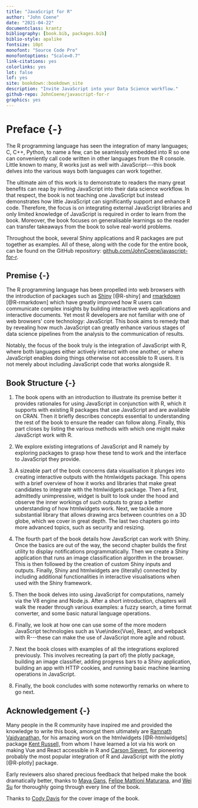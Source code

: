 ```yaml
--- 
title: "JavaScript for R"
author: "John Coene"
date: "2021-04-22"
documentclass: krantz
bibliography: [book.bib, packages.bib]
biblio-style: apalike
fontsize: 10pt
monofont: "Source Code Pro"
monofontoptions: "Scale=0.7"
link-citations: yes
colorlinks: yes
lot: false
lof: yes
site: bookdown::bookdown_site
description: "Invite JavaScript into your Data Science workflow."
github-repo: JohnCoene/javascript-for-r
graphics: yes
---
```




# Preface {-}



The R programming language has seen the integration of many languages; C, C++, Python, to name a few, can be seamlessly embedded into R so one can conveniently call code written in other languages from the R console. Little known to many, R works just as well with JavaScript---this book delves into the various ways both languages can work together.

The ultimate aim of this work is to demonstrate to readers the many great benefits can reap by inviting JavaScript into their data science workflow. In that respect, the book is not teaching one JavaScript but instead demonstrates how little JavaScript can significantly support and enhance R code. Therefore, the focus is on integrating external JavaScript libraries and only limited knowledge of JavaScript is required in order to learn from the book. Moreover, the book focuses on generalisable learnings so the reader can transfer takeaways from the book to solve real-world problems.

Throughout the book, several Shiny applications and R packages are put together as examples. All of these, along with the code for the entire book, can be found on the GitHub repository: [github.com/JohnCoene/javascript-for-r](https://github.com/JohnCoene/javascript-for-r).

## Premise {-}

The R programming language has been propelled into web browsers with the introduction of packages such as [Shiny](https://shiny.rstudio.com/) [@R-shiny] and [rmarkdown](https://rmarkdown.rstudio.com/) [@R-rmarkdown] which have greatly improved how R users can communicate complex insights by building interactive web applications and interactive documents. Yet most R developers are not familiar with one of web browsers' core technology: JavaScript. This book aims to remedy that by revealing how much JavaScript can greatly enhance various stages of data science pipelines from the analysis to the communication of results.

Notably, the focus of the book truly is the integration of JavaScript with R, where both languages either actively interact with one another, or where JavaScript enables doing things otherwise not accessible to R users. It is not merely about including JavaScript code that works alongside R.

## Book Structure {-}

1. The book opens with an introduction to illustrate its premise better it provides rationales for using JavaScript in conjunction with R, which it supports with existing R packages that use JavaScript and are available on CRAN. Then it briefly describes concepts essential to understanding the rest of the book to ensure the reader can follow along. Finally, this part closes by listing the various methods with which one might make JavaScript work with R.

2. We explore existing integrations of JavaScript and R namely by exploring packages to grasp how these tend to work and the interface to JavaScript they provide.

3. A sizeable part of the book concerns data visualisation it plunges into creating interactive outputs with the htmlwidgets package. This opens with a brief overview of how it works and libraries that make great candidates to integrate with the htmlwidgets package. Then a first, admittedly unimpressive, widget is built to look under the hood and observe the inner workings of such outputs to grasp a better understanding of how htmlwidgets work. Next, we tackle a more substantial library that allows drawing arcs between countries on a 3D globe, which we cover in great depth. The last two chapters go into more advanced topics, such as security and resizing.

4. The fourth part of the book details how JavaScript can work with Shiny. Once the basics are out of the way, the second chapter builds the first utility to display notifications programmatically. Then we create a Shiny application that runs an image classification algorithm in the browser. This is then followed by the creation of custom Shiny inputs and outputs. Finally, Shiny and htmlwidgets are (literally) connected by including additional functionalities in interactive visualisations when used with the Shiny framework.

5. Then the book delves into using JavaScript for computations, namely via the V8 engine and Node.js. After a short introduction, chapters will walk the reader through various examples: a fuzzy search, a time format converter, and some basic natural language operations.

6. Finally, we look at how one can use some of the more modern JavaScript technologies such as Vue\index{Vue}, React, and webpack with R---these can make the use of JavaScript more agile and robust.

7. Next the book closes with examples of all the integrations explored previously. This involves recreating (a part of) the plotly package, building an image classifier, adding progress bars to a Shiny application, building an app with HTTP cookies, and running basic machine learning operations in JavaScript.

8. Finally, the book concludes with some noteworthy remarks on where to go next. 

## Acknowledgement {-}

Many people in the R community have inspired me and provided the knowledge to write this book, amongst them ultimately are [Ramnath Vaidyanathan,](https://github.com/ramnathv/) for his amazing work on the htmlwidgets [@R-htmlwidgets] package [Kent Russell,](https://github.com/timelyportfolio) from whom I have learned a lot via his work on making Vue and React accessible in R and [Carson Sievert,](https://github.com/cpsievert) for pioneering probably the most popular integration of R and JavaScript with the plotly [@R-plotly] package.

Early reviewers also shared precious feedback that helped make the book dramatically better, thanks to [Maya Gans,](@mayacelium) [
Felipe Mattioni Maturana,](@felipe_mattioni) and [Wei Su](@Wei_Su) for thoroughly going through every line of the book.

Thanks to [Cody Davis](https://www.davisuko.com/) for the cover image of the book.
